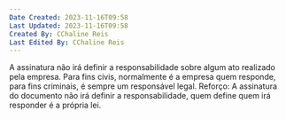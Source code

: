 ```yaml
---
Date Created: 2023-11-16T09:58
Last Updated: 2023-11-16T09:58
Created By: CChaline Reis
Last Edited By: CChaline Reis
---
```

A assinatura não irá definir a responsabilidade sobre algum ato realizado pela empresa. Para fins civis, normalmente é a empresa quem responde, para fins criminais, é sempre um responsável legal. Reforço: A assinatura do documento não irá definir a responsabilidade, quem define quem irá responder é a própria lei.